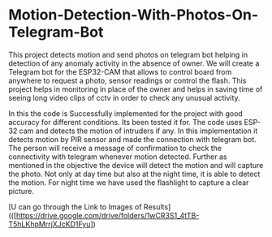 # Motion-Detection-With-Photos-On-Telegram-Bot
This project detects motion and send photos on telegram bot  helping in detection of any anomaly activity in the absence of  owner. We will create a Telegram bot for the ESP32-CAM that  allows to control board from anywhere to request a photo,  sensor readings or control the flash. This project helps in  monitoring in place of the owner and helps in saving time of  seeing long video clips of cctv in order to check any unusual  activity.

In this the code is Successfully implemented for the project with good accuracy for different conditions. Its been tested it for. The code uses ESP-32 cam and detects the motion of intruders if any. 
In this implementation it detects motion by PIR sensor and made the connection with telegram bot. The person will  receive a message of confirmation to check the connectivity with telegram whenever motion detected.
Further as mentioned in the objective the device will detect the motion and will capture the photo. Not only at day time but also at the night time, it is able to detect the motion. For night time we have used the flashlight to capture a clear picture.

[U can go through the Link to Images of Results](([https://drive.google.com/drive/folders/1wCR3S1_4tTB-T5hLKhpMrrjXJcKD1Fyu])


